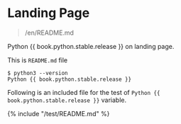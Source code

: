# Landing Page

> /en/README.md

Python {{ book.python.stable.release }} on landing page.

This is `README.md` file

```
$ python3 --version
Python {{ book.python.stable.release }}
```

Following is an included file for the test of `Python {{ book.python.stable.release }}` variable.

{% include "/test/README.md" %}
